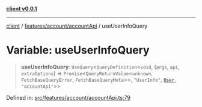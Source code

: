 [**client v0.0.1**](../../../../README.md)

***

[client](../../../../README.md) / [features/account/accountApi](../README.md) / useUserInfoQuery

# Variable: useUserInfoQuery

> **useUserInfoQuery**: `UseQuery`\<`QueryDefinition`\<`void`, (`args`, `api`, `extraOptions`) => `Promise`\<`QueryReturnValue`\<`unknown`, `FetchBaseQueryError`, `FetchBaseQueryMeta`\>\>, `"UserInfo"`, [`User`](../../../../app/models/user/type-aliases/User.md), `"accountApi"`\>\>

Defined in: [src/features/account/accountApi.ts:79](https://github.com/petelc/WMS/blob/0ba5e61a5ede3de744df1a5839724fa19a2a534f/client/src/features/account/accountApi.ts#L79)
